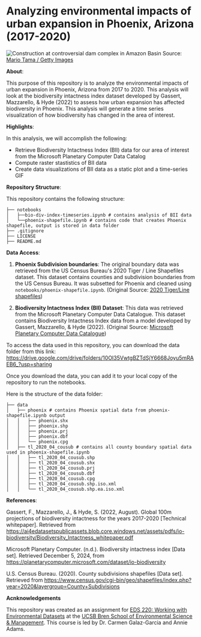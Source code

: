 # Analyzing environmental impacts of urban expansion in Phoenix, Arizona (2017-2020)

![Construction at controversial dam complex in Amazon Basin](https://images.newscientist.com/wp-content/uploads/2024/10/28160337/SEI_227488001.jpg?width=800)
Source: [Mario Tama / Getty Images](https://www.newscientist.com/article/2453640-the-world-is-falling-far-short-of-its-goal-to-halt-biodiversity-loss/)



**About**:

This purpose of this repository is to analyze the environmental impacts of urban expansion in Phoenix, Arizona from 2017 to 2020. This analysis will look at the biodiversity intactness index dataset developed by Gassert, Mazzarello, & Hyde (2022) to assess how urban expansion has affected biodiversity in Phoenix. This analysis will generate a time series visualization of how biodiversity has changed in the area of interest.

**Highlights**:

In this analysis, we will accomplish the following:

- Retrieve Biodiversity Intactness Index (BII) data for our area of interest from the Microsoft Planetary Computer Data Catalog
- Compute raster stastistics of BII data
- Create data visualizations of BII data as a static plot and a time-series GIF 


**Repository Structure**:

This repository contains the following structure:

```
├── notebooks
│   ├──bio-div-index-timeseries.ipynb # contains analysis of BII data
│   └──phoenix-shapefile.ipynb # contains code that creates Phoenix shapefile, output is stored in data folder
├── .gitignore
├── LICENSE
├── README.md

```

**Data Access**:

1. **Phoenix Subdivision boundaries**: The original boundary data was retrieved from the US Census Bureau's 2020 Tiger / Line Shapefiles dataset. This dataset contains counties and subdivision boundaries from the US Census Bureau. It was subsetted for Phoenix and cleaned using `notebooks/phoenix-shapefile.ipynb`. (Original Source: [2020 Tiger/Line shapefiles](https://www.census.gov/cgi-bin/geo/shapefiles/index.php?year=2020&layergroup=County+Subdivisions))

2. **Biodiversity Intactness Index (BII) Dataset**: This data was retrieved from the Microsoft Planetary Computer Data Catalogue. This dataset contains Biodiversity Intactness Index data from a model developed by Gassert, Mazzarello, & Hyde (2022). (Original Source:  [Microsoft Planetary Computer Data Catalogue](https://planetarycomputer.microsoft.com/dataset/io-biodiversity))

To access the data used in this repository, you can download the data folder from this link: https://drive.google.com/drive/folders/10OI35VwtgBZTdSjY6668Joyu5mRAEB6_?usp=sharing

Once you download the data, you can add it to your local copy of the repository to run the notebooks.

Here is the structure of the data folder:

```
├── data
│   ├── phoenix # contains Phoenix spatial data from phoenix-shapefile.ipynb output
│   │   ├── phoenix.shx
│   │   ├── phoenix.shp
│   │   ├── phoenix.prj
│   │   ├── phoenix.dbf
│   │   └── phoenix.cpg
│   ├── tl_2020_04_cousub # contains all county boundary spatial data used in phoenix-shapefile.ipynb
│   │   ├── tl_2020_04_cousub.shp
│   │   ├── tl_2020_04_cousub.shx
│   │   ├── tl_2020_04_cousub.prj
│   │   ├── tl_2020_04_cousub.dbf
│   │   ├── tl_2020_04_cousub.cpg
│   │   ├── tl_2020_04_cousub.shp.iso.xml
│   │   └── tl_2020_04_cousub.shp.ea.iso.xml

```

**References**:

Gassert, F., Mazzarello, J., & Hyde, S. (2022, August). Global 100m projections of biodiversity intactness for the years 2017-2020 [Technical whitepaper]. Retrieved from https://ai4edatasetspublicassets.blob.core.windows.net/assets/pdfs/io-biodiversity/Biodiversity_Intactness_whitepaper.pdf

Microsoft Planetary Computer. (n.d.). Biodiversity intactness index [Data set]. Retrieved December 5, 2024, from https://planetarycomputer.microsoft.com/dataset/io-biodiversity

U.S. Census Bureau. (2020). County subdivisions shapefiles [Data set]. Retrieved from https://www.census.gov/cgi-bin/geo/shapefiles/index.php?year=2020&layergroup=County+Subdivisions

**Acnknowledgements**

This repository was created as an assignment for [EDS 220: Working with Environmental Datasets](https://meds-eds-220.github.io/MEDS-eds-220-course/) at the [UCSB Bren School of Environmental Science & Management](https://bren.ucsb.edu/). This course is led by Dr. Carmen Galaz-Garcia and Annie Adams. 